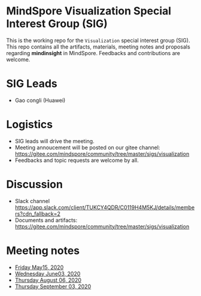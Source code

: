 # MindSpore Visualization Special Interest Group (SIG)

This is the working repo for the `Visualization` special interest group (SIG). This repo contains all the artifacts, materials, meeting notes and proposals regarding **mindinsight** in MindSpore. Feedbacks and contributions are welcome.

# SIG Leads

* Gao congli (Huawei)

# Logistics

* SIG leads will drive the meeting.
* Meeting annoucement will be posted on our gitee channel: https://gitee.com/mindspore/community/tree/master/sigs/visualization
* Feedbacks and topic requests are welcome by all.

# Discussion

* Slack channel https://app.slack.com/client/TUKCY4QDR/C0119H4M5KJ/details/members?cdn_fallback=2
* Documents and artifacts: https://gitee.com/mindspore/community/tree/master/sigs/visualization

# Meeting notes

* [Friday May15, 2020](./meetings/001-20200515.md)
* [Wednesday June03, 2020](./meetings/002-20200603.md)
* [Thursday August 06, 2020](./meetings/003-20200806.md)
* [Thursday September 03, 2020](./meetings/004-20200903.md)
